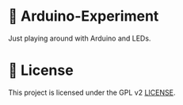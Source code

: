 # 🤖 Arduino-Experiment

Just playing around with Arduino and LEDs.

# 📜 License

This project is licensed under the GPL v2 [LICENSE](LICENSE).
